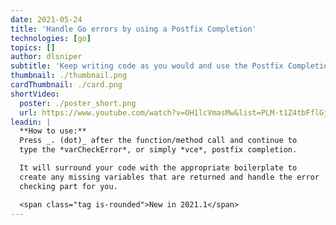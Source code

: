 ```yaml
---
date: 2021-05-24
title: 'Handle Go errors by using a Postfix Completion'
technologies: [go]
topics: []
author: dlsniper
subtitle: 'Keep writing code as you would and use the Postfix Completion to generate the boilerplate'
thumbnail: ./thumbnail.png
cardThumbnail: ./card.png
shortVideo:
  poster: ./poster_short.png
  url: https://www.youtube.com/watch?v=OH1lcVmasMw&list=PLM-t1Z4tbFflGjn5Qzjjku5J7SX3p-nhY&index=12&t=0s
leadin: |
  **How to use:**
  Press _. (dot)_ after the function/method call and continue to
  type the *varCheckError*, or simply *vce*, postfix completion.

  It will surround your code with the appropriate boilerplate to 
  create any missing variables that are returned and handle the error
  checking part for you.

  <span class="tag is-rounded">New in 2021.1</span>
---
```

